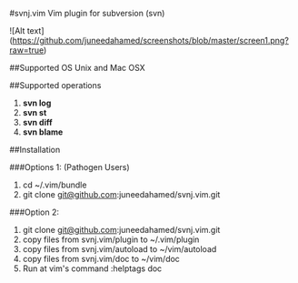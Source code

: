 #svnj.vim
Vim plugin for subversion (svn)

![Alt text] (https://github.com/juneedahamed/screenshots/blob/master/screen1.png?raw=true)

##Supported OS
Unix and Mac OSX

##Supported operations

1. **svn log**
2. **svn st**
3. **svn diff**
4. **svn blame**


##Installation

###Options 1:  (Pathogen Users)

1. cd ~/.vim/bundle
2. git clone git@github.com:juneedahamed/svnj.vim.git

###Option 2:

1. git clone git@github.com:juneedahamed/svnj.vim.git
2. copy files from svnj.vim/plugin to ~/.vim/plugin
3. copy files from svnj.vim/autoload to ~/vim/autoload
4. copy files from svnj.vim/doc to ~/vim/doc
5. Run at vim's command    :helptags doc
